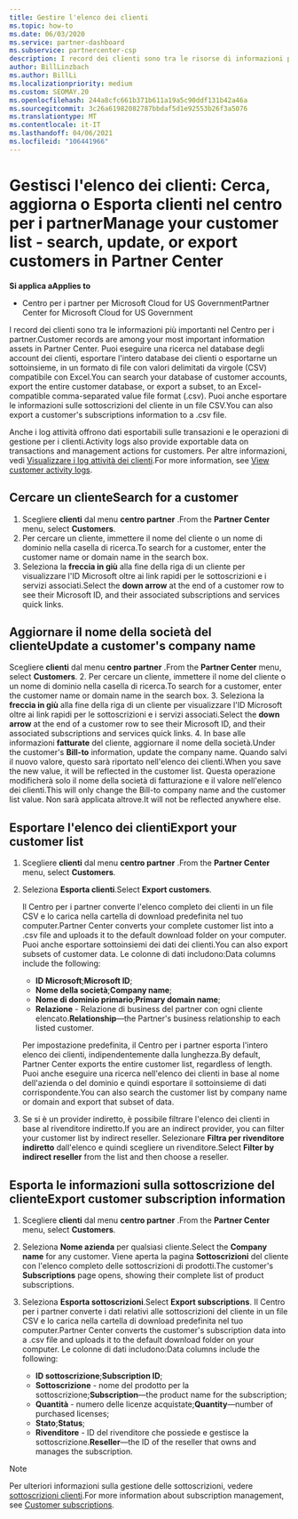 ```yaml
---
title: Gestire l'elenco dei clienti
ms.topic: how-to
ms.date: 06/03/2020
ms.service: partner-dashboard
ms.subservice: partnercenter-csp
description: I record dei clienti sono tra le risorse di informazioni più importanti. Informazioni su come visualizzare, cercare, aggiornare & informazioni sull'esportazione nell'elenco dei clienti del centro per i partner.
author: BillLinzbach
ms.author: BillLi
ms.localizationpriority: medium
ms.custom: SEOMAY.20
ms.openlocfilehash: 244a8cfc661b371b611a19a5c90ddf131b42a46a
ms.sourcegitcommit: 3c26a61982082787bbdaf5d1e92553b26f3a5076
ms.translationtype: MT
ms.contentlocale: it-IT
ms.lasthandoff: 04/06/2021
ms.locfileid: "106441966"
---
```

# <a name="manage-your-customer-list---search-update-or-export-customers-in-partner-center"></a><span data-ttu-id="6d9c2-104">Gestisci l'elenco dei clienti: Cerca, aggiorna o Esporta clienti nel centro per i partner</span><span class="sxs-lookup"><span data-stu-id="6d9c2-104">Manage your customer list - search, update, or export customers in Partner Center</span></span>

<span data-ttu-id="6d9c2-105">**Si applica a**</span><span class="sxs-lookup"><span data-stu-id="6d9c2-105">**Applies to**</span></span>

- <span data-ttu-id="6d9c2-106">Centro per i partner per Microsoft Cloud for US Government</span><span class="sxs-lookup"><span data-stu-id="6d9c2-106">Partner Center for Microsoft Cloud for US Government</span></span>

<span data-ttu-id="6d9c2-107">I record dei clienti sono tra le informazioni più importanti nel Centro per i partner.</span><span class="sxs-lookup"><span data-stu-id="6d9c2-107">Customer records are among your most important information assets in Partner Center.</span></span> <span data-ttu-id="6d9c2-108">Puoi eseguire una ricerca nel database degli account dei clienti, esportare l'intero database dei clienti o esportarne un sottoinsieme, in un formato di file con valori delimitati da virgole (CSV) compatibile con Excel.</span><span class="sxs-lookup"><span data-stu-id="6d9c2-108">You can search your database of customer accounts, export the entire customer database, or export a subset, to an Excel-compatible comma-separated value file format (.csv).</span></span> <span data-ttu-id="6d9c2-109">Puoi anche esportare le informazioni sulle sottoscrizioni del cliente in un file CSV.</span><span class="sxs-lookup"><span data-stu-id="6d9c2-109">You can also export a customer's subscriptions information to a .csv file.</span></span>

<span data-ttu-id="6d9c2-110">Anche i log attività offrono dati esportabili sulle transazioni e le operazioni di gestione per i clienti.</span><span class="sxs-lookup"><span data-stu-id="6d9c2-110">Activity logs also provide exportable data on transactions and management actions for customers.</span></span> <span data-ttu-id="6d9c2-111">Per altre informazioni, vedi [Visualizzare i log attività dei clienti](activity-logs.md).</span><span class="sxs-lookup"><span data-stu-id="6d9c2-111">For more information, see [View customer activity logs](activity-logs.md).</span></span>

## <a name="search-for-a-customer"></a><span data-ttu-id="6d9c2-112">Cercare un cliente</span><span class="sxs-lookup"><span data-stu-id="6d9c2-112">Search for a customer</span></span>

1. <span data-ttu-id="6d9c2-113">Scegliere **clienti** dal menu **centro partner** .</span><span class="sxs-lookup"><span data-stu-id="6d9c2-113">From the **Partner Center** menu, select **Customers**.</span></span>
2. <span data-ttu-id="6d9c2-114">Per cercare un cliente, immettere il nome del cliente o un nome di dominio nella casella di ricerca.</span><span class="sxs-lookup"><span data-stu-id="6d9c2-114">To search for a customer, enter the customer name or domain name in the search box.</span></span>
3. <span data-ttu-id="6d9c2-115">Seleziona la **freccia in giù** alla fine della riga di un cliente per visualizzare l'ID Microsoft oltre ai link rapidi per le sottoscrizioni e i servizi associati.</span><span class="sxs-lookup"><span data-stu-id="6d9c2-115">Select the **down arrow** at the end of a customer row to see their Microsoft ID, and their associated subscriptions and services quick links.</span></span>

## <a name="update-a-customers-company-name"></a><span data-ttu-id="6d9c2-116">Aggiornare il nome della società del cliente</span><span class="sxs-lookup"><span data-stu-id="6d9c2-116">Update a customer's company name</span></span>

<span data-ttu-id="6d9c2-117">Scegliere **clienti** dal menu **centro partner** .</span><span class="sxs-lookup"><span data-stu-id="6d9c2-117">From the **Partner Center** menu, select **Customers**.</span></span>
2. <span data-ttu-id="6d9c2-118">Per cercare un cliente, immettere il nome del cliente o un nome di dominio nella casella di ricerca.</span><span class="sxs-lookup"><span data-stu-id="6d9c2-118">To search for a customer, enter the customer name or domain name in the search box.</span></span>
3. <span data-ttu-id="6d9c2-119">Seleziona la **freccia in giù** alla fine della riga di un cliente per visualizzare l'ID Microsoft oltre ai link rapidi per le sottoscrizioni e i servizi associati.</span><span class="sxs-lookup"><span data-stu-id="6d9c2-119">Select the **down arrow** at the end of a customer row to see their Microsoft ID, and their associated subscriptions and services quick links.</span></span>
4. <span data-ttu-id="6d9c2-120">In base alle informazioni **fatturate** del cliente, aggiornare il nome della società.</span><span class="sxs-lookup"><span data-stu-id="6d9c2-120">Under the customer's **Bill-to** information, update the company name.</span></span> <span data-ttu-id="6d9c2-121">Quando salvi il nuovo valore, questo sarà riportato nell'elenco dei clienti.</span><span class="sxs-lookup"><span data-stu-id="6d9c2-121">When you save the new value, it will be reflected in the customer list.</span></span> <span data-ttu-id="6d9c2-122">Questa operazione modificherà solo il nome della società di fatturazione e il valore nell'elenco dei clienti.</span><span class="sxs-lookup"><span data-stu-id="6d9c2-122">This will only change the Bill-to company name and the customer list value.</span></span> <span data-ttu-id="6d9c2-123">Non sarà applicata altrove.</span><span class="sxs-lookup"><span data-stu-id="6d9c2-123">It will not be reflected anywhere else.</span></span>

## <a name="export-your-customer-list"></a><span data-ttu-id="6d9c2-124">Esportare l'elenco dei clienti</span><span class="sxs-lookup"><span data-stu-id="6d9c2-124">Export your customer list</span></span>

1. <span data-ttu-id="6d9c2-125">Scegliere **clienti** dal menu **centro partner** .</span><span class="sxs-lookup"><span data-stu-id="6d9c2-125">From the **Partner Center** menu, select **Customers**.</span></span>
2. <span data-ttu-id="6d9c2-126">Seleziona **Esporta clienti**.</span><span class="sxs-lookup"><span data-stu-id="6d9c2-126">Select **Export customers**.</span></span>

   <span data-ttu-id="6d9c2-127">Il Centro per i partner converte l'elenco completo dei clienti in un file CSV e lo carica nella cartella di download predefinita nel tuo computer.</span><span class="sxs-lookup"><span data-stu-id="6d9c2-127">Partner Center converts your complete customer list into a .csv file and uploads it to the default download folder on your computer.</span></span> <span data-ttu-id="6d9c2-128">Puoi anche esportare sottoinsiemi dei dati dei clienti.</span><span class="sxs-lookup"><span data-stu-id="6d9c2-128">You can also export subsets of customer data.</span></span> <span data-ttu-id="6d9c2-129">Le colonne di dati includono:</span><span class="sxs-lookup"><span data-stu-id="6d9c2-129">Data columns include the following:</span></span>

   - <span data-ttu-id="6d9c2-130">**ID Microsoft**;</span><span class="sxs-lookup"><span data-stu-id="6d9c2-130">**Microsoft ID**;</span></span>
   - <span data-ttu-id="6d9c2-131">**Nome della società**;</span><span class="sxs-lookup"><span data-stu-id="6d9c2-131">**Company name**;</span></span>
   - <span data-ttu-id="6d9c2-132">**Nome di dominio primario**;</span><span class="sxs-lookup"><span data-stu-id="6d9c2-132">**Primary domain name**;</span></span>
   - <span data-ttu-id="6d9c2-133">**Relazione** - Relazione di business del partner con ogni cliente elencato.</span><span class="sxs-lookup"><span data-stu-id="6d9c2-133">**Relationship**—the Partner's business relationship to each listed customer.</span></span>

    <span data-ttu-id="6d9c2-134">Per impostazione predefinita, il Centro per i partner esporta l'intero elenco dei clienti, indipendentemente dalla lunghezza.</span><span class="sxs-lookup"><span data-stu-id="6d9c2-134">By default, Partner Center exports the entire customer list, regardless of length.</span></span> <span data-ttu-id="6d9c2-135">Puoi anche eseguire una ricerca nell'elenco dei clienti in base al nome dell'azienda o del dominio e quindi esportare il sottoinsieme di dati corrispondente.</span><span class="sxs-lookup"><span data-stu-id="6d9c2-135">You can also search the customer list by company name or domain and export that subset of data.</span></span>

3. <span data-ttu-id="6d9c2-136">Se si è un provider indiretto, è possibile filtrare l'elenco dei clienti in base al rivenditore indiretto.</span><span class="sxs-lookup"><span data-stu-id="6d9c2-136">If you are an indirect provider, you can filter your customer list by indirect reseller.</span></span> <span data-ttu-id="6d9c2-137">Selezionare **Filtra per rivenditore indiretto** dall'elenco e quindi scegliere un rivenditore.</span><span class="sxs-lookup"><span data-stu-id="6d9c2-137">Select **Filter by indirect reseller** from the list and then choose a reseller.</span></span>


## <a name="export-customer-subscription-information"></a><span data-ttu-id="6d9c2-138">Esporta le informazioni sulla sottoscrizione del cliente</span><span class="sxs-lookup"><span data-stu-id="6d9c2-138">Export customer subscription information</span></span>

1. <span data-ttu-id="6d9c2-139">Scegliere **clienti** dal menu **centro partner** .</span><span class="sxs-lookup"><span data-stu-id="6d9c2-139">From the **Partner Center** menu, select **Customers**.</span></span>

2. <span data-ttu-id="6d9c2-140">Seleziona **Nome azienda** per qualsiasi cliente.</span><span class="sxs-lookup"><span data-stu-id="6d9c2-140">Select the **Company name** for any customer.</span></span> <span data-ttu-id="6d9c2-141">Viene aperta la pagina **Sottoscrizioni** del cliente con l'elenco completo delle sottoscrizioni di prodotti.</span><span class="sxs-lookup"><span data-stu-id="6d9c2-141">The customer's **Subscriptions** page opens, showing their complete list of product subscriptions.</span></span>

3. <span data-ttu-id="6d9c2-142">Seleziona **Esporta sottoscrizioni**.</span><span class="sxs-lookup"><span data-stu-id="6d9c2-142">Select **Export subscriptions**.</span></span> <span data-ttu-id="6d9c2-143">Il Centro per i partner converte i dati relativi alle sottoscrizioni del cliente in un file CSV e lo carica nella cartella di download predefinita nel tuo computer.</span><span class="sxs-lookup"><span data-stu-id="6d9c2-143">Partner Center converts the customer's subscription data into a .csv file and uploads it to the default download folder on your computer.</span></span> <span data-ttu-id="6d9c2-144">Le colonne di dati includono:</span><span class="sxs-lookup"><span data-stu-id="6d9c2-144">Data columns include the following:</span></span>
   - <span data-ttu-id="6d9c2-145">**ID sottoscrizione**;</span><span class="sxs-lookup"><span data-stu-id="6d9c2-145">**Subscription ID**;</span></span>
   - <span data-ttu-id="6d9c2-146">**Sottoscrizione** - nome del prodotto per la sottoscrizione;</span><span class="sxs-lookup"><span data-stu-id="6d9c2-146">**Subscription**—the product name for the subscription;</span></span>
   - <span data-ttu-id="6d9c2-147">**Quantità** - numero delle licenze acquistate;</span><span class="sxs-lookup"><span data-stu-id="6d9c2-147">**Quantity**—number of purchased licenses;</span></span>
   - <span data-ttu-id="6d9c2-148">**Stato**;</span><span class="sxs-lookup"><span data-stu-id="6d9c2-148">**Status**;</span></span>
   - <span data-ttu-id="6d9c2-149">**Rivenditore** - ID del rivenditore che possiede e gestisce la sottoscrizione.</span><span class="sxs-lookup"><span data-stu-id="6d9c2-149">**Reseller**—the ID of the reseller that owns and manages the subscription.</span></span>

> [!NOTE]  
> <span data-ttu-id="6d9c2-150">Per ulteriori informazioni sulla gestione delle sottoscrizioni, vedere [sottoscrizioni clienti](customer-subscriptions.md).</span><span class="sxs-lookup"><span data-stu-id="6d9c2-150">For more information about subscription management, see [Customer subscriptions](customer-subscriptions.md).</span></span>
